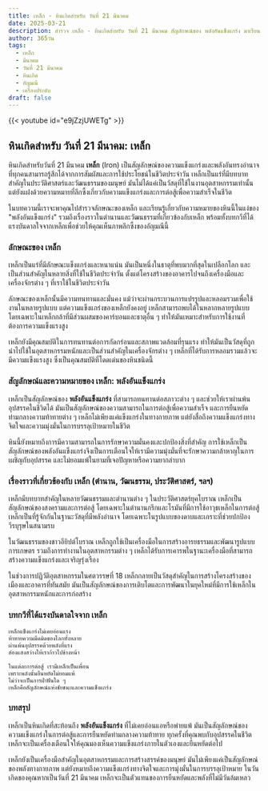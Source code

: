 ```yaml
---
title: เหล็ก - หินเกิดสำหรับ วันที่ 21 มีนาคม
date: 2025-03-21
description: สำรวจ เหล็ก - หินเกิดสำหรับ วันที่ 21 มีนาคม สัญลักษณ์ของ พลังอันแข็งแกร่ง มาเรียนรู้ความหมายลึกซึ้งของหินพิเศษนี้
author: 365วัน
tags:
  - เหล็ก
  - มีนาคม
  - วันที่ 21 มีนาคม
  - หินเกิด
  - อัญมณี
  - เครื่องประดับ
draft: false
---
```



{{< youtube id="e9jZzjUWETg" >}}


## หินเกิดสำหรับ วันที่ 21 มีนาคม: เหล็ก

หินเกิดสำหรับวันที่ 21 มีนาคม **เหล็ก** (Iron) เป็นสัญลักษณ์ของความแข็งแกร่งและพลังอันทรงอำนาจที่ทุกคนสามารถรู้สึกได้จากการสัมผัสและการใช้ประโยชน์ในชีวิตประจำวัน เหล็กเป็นแร่ที่มีบทบาทสำคัญในประวัติศาสตร์และวัฒนธรรมของมนุษย์ มันไม่ได้แค่เป็นวัสดุที่ใช้ในงานอุตสาหกรรมเท่านั้น แต่ยังแฝงด้วยความหมายที่ลึกซึ้งเกี่ยวกับความแข็งแกร่งและการต่อสู้เพื่อความสำเร็จในชีวิต

ในบทความนี้เราจะพาคุณไปสำรวจลักษณะของเหล็ก และเรียนรู้เกี่ยวกับความหมายของหินนี้ในแง่ของ "พลังอันแข็งแกร่ง" รวมถึงเรื่องราวในตำนานและวัฒนธรรมที่เกี่ยวข้องกับเหล็ก พร้อมทั้งบทกวีที่ได้แรงบันดาลใจจากเหล็กเพื่อช่วยให้คุณเห็นภาพลึกซึ้งของอัญมณีนี้

### ลักษณะของ เหล็ก

เหล็กเป็นแร่ที่มีลักษณะแข็งแกร่งและหนาแน่น มันเป็นหนึ่งในธาตุที่พบมากที่สุดในเปลือกโลก และเป็นส่วนสำคัญในหลายสิ่งที่ใช้ในชีวิตประจำวัน ตั้งแต่โครงสร้างของอาคารไปจนถึงเครื่องมือและเครื่องจักรต่าง ๆ ที่เราใช้ในชีวิตประจำวัน

ลักษณะของเหล็กนั้นมีความทนทานและมั่นคง แม้ว่าจะผ่านกระบวนการแปรรูปและหลอมรวมเพื่อใช้งานในหลายรูปแบบ แต่ความแข็งแกร่งของเหล็กยังคงอยู่ เหล็กสามารถพบได้ในหลากหลายรูปแบบ โดยเฉพาะในเหล็กกล้าที่มีส่วนผสมของคาร์บอนและธาตุอื่น ๆ ทำให้มันเหมาะสำหรับการใช้งานที่ต้องการความแข็งแรงสูง

เหล็กยังมีคุณสมบัติในการทนทานต่อการกัดกร่อนและสภาพแวดล้อมที่รุนแรง ทำให้มันเป็นวัสดุที่ถูกนำไปใช้ในอุตสาหกรรมหนักและเป็นส่วนสำคัญในเครื่องจักรต่าง ๆ เหล็กที่ได้รับการหลอมรวมแล้วจะมีความแข็งแรงสูง ซึ่งเป็นคุณสมบัติที่โดดเด่นของหินชนิดนี้

### สัญลักษณ์และความหมายของ เหล็ก: พลังอันแข็งแกร่ง

เหล็กเป็นสัญลักษณ์ของ **พลังอันแข็งแกร่ง** ที่สามารถทนทานต่อสภาวะต่าง ๆ และช่วยให้เราผ่านพ้นอุปสรรคในชีวิตได้ มันเป็นสัญลักษณ์ของความสามารถในการต่อสู้เพื่อความสำเร็จ และการยืนหยัดท่ามกลางความท้าทายต่าง ๆ เหล็กไม่เพียงแค่แข็งแกร่งในทางกายภาพ แต่ยังสื่อถึงความแข็งแกร่งทางจิตใจและความมุ่งมั่นในการบรรลุเป้าหมายในชีวิต

หินนี้ยังหมายถึงการมีความสามารถในการรักษาความมั่นคงและปกป้องสิ่งที่สำคัญ การใช้เหล็กเป็นสัญลักษณ์ของพลังอันแข็งแกร่งจึงเป็นการเตือนใจให้เรามีความมุ่งมั่นที่จะรักษาความกล้าหาญในการเผชิญกับอุปสรรค และไม่ยอมแพ้ในยามที่เจอปัญหาหรือความยากลำบาก

### เรื่องราวที่เกี่ยวข้องกับ เหล็ก (ตำนาน, วัฒนธรรม, ประวัติศาสตร์, ฯลฯ)

เหล็กมีบทบาทสำคัญในหลายวัฒนธรรมและตำนานต่าง ๆ ในประวัติศาสตร์ยุคโบราณ เหล็กเป็นสัญลักษณ์ของสงครามและการต่อสู้ โดยเฉพาะในตำนานกรีกและโรมันที่มีการใช้อาวุธเหล็กในการต่อสู้ เหล็กเป็นที่รู้จักกันในฐานะวัสดุที่มีพลังอำนาจ โดยเฉพาะในรูปแบบของดาบและเกราะที่ช่วยปกป้องวีรบุรุษในสนามรบ

ในวัฒนธรรมของชาวอียิปต์โบราณ เหล็กถูกใช้เป็นเครื่องมือในการสร้างอารยธรรมและพัฒนารูปแบบการเกษตร รวมถึงการทำงานในอุตสาหกรรมต่าง ๆ เหล็กได้รับการเคารพในฐานะเครื่องมือที่สามารถสร้างความแข็งแกร่งและเจริญรุ่งเรือง

ในช่วงการปฏิวัติอุตสาหกรรมในศตวรรษที่ 18 เหล็กกลายเป็นวัสดุสำคัญในการสร้างโครงสร้างของเมืองและอาคารที่ทันสมัย มันเป็นสัญลักษณ์ของการเติบโตและการพัฒนาในยุคใหม่ที่มีการใช้เหล็กในอุตสาหกรรมหนักและการก่อสร้าง

### บทกวีที่ได้แรงบันดาลใจจาก เหล็ก

```
เหล็กแข็งแกร่งไม่เคยอ่อนแรง
ท้าทายความมืดมิดของโลกทั้งหลาย
ผ่านพ้นอุปสรรคด้วยพลังที่แรง
ส่องแสงสว่างให้เราก้าวไปข้างหน้า

ในแต่ละการต่อสู้ เรามีเหล็กเป็นเพื่อน
เพราะพลังนั้นยืนหยัดไม่ยอมแพ้
ไม่ว่าจะเป็นการฝ่าฟันใด ๆ
เหล็กคือสัญลักษณ์แห่งชัยชนะและความแข็งแกร่ง
```

### บทสรุป

เหล็กเป็นหินเกิดที่สะท้อนถึง **พลังอันแข็งแกร่ง** ที่ไม่เคยอ่อนแอหรือพ่ายแพ้ มันเป็นสัญลักษณ์ของความแข็งแกร่งในการต่อสู้และการยืนหยัดท่ามกลางความท้าทาย ทุกครั้งที่คุณพบกับอุปสรรคในชีวิต เหล็กจะเป็นเครื่องเตือนใจให้คุณมองเห็นความแข็งแกร่งภายในตัวเองและยืนหยัดต่อไป

เหล็กยังเป็นเครื่องมือสำคัญในอุตสาหกรรมและการสร้างสรรค์ของมนุษย์ มันไม่เพียงแค่เป็นสัญลักษณ์ของพลังทางกายภาพ แต่ยังหมายถึงความแข็งแกร่งทางจิตใจและการมุ่งมั่นในการบรรลุเป้าหมาย ในวันเกิดของคุณหากเป็นวันที่ 21 มีนาคม เหล็กจะเป็นตัวแทนของการยืนหยัดและพลังที่ไม่มีวันล้มเหลว